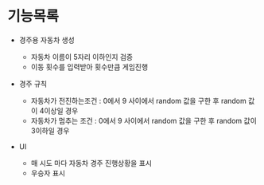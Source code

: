 # 기능목록

- 경주용 자동차 생성 
    - 자동차 이름이 5자리 이하인지 검증
    - 이동 횟수를 입력받아 횟수만큼 게임진행


- 경주 규칙
    - 자동차가 전진하는조건 : 0에서 9 사이에서 random 값을 구한 후 random 값이 4이상일 경우 
    - 자동차가 멈추는 조건 : 0에서 9 사이에서 random 값을 구한 후 random 값이 3이하일 경우


- UI
    - 매 시도 마다 자동차 경주 진행상황을 표시
    - 우승자 표시